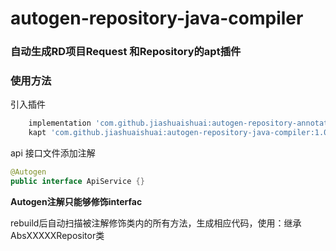 # autogen-repository-java-compiler
### 自动生成RD项目Request 和Repository的apt插件
### 使用方法
引入插件

```groovy
    implementation 'com.github.jiashuaishuai:autogen-repository-annotation:1.0.1'
    kapt 'com.github.jiashuaishuai:autogen-repository-java-compiler:1.0.0'
```

api 接口文件添加注解

```java
@Autogen
public interface ApiService {}
```
**Autogen注解只能够修饰interfac**

rebuild后自动扫描被注解修饰类内的所有方法，生成相应代码，使用：继承AbsXXXXXRepositor类



